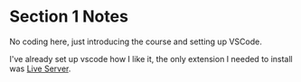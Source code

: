 # Section 1 Notes

No coding here, just introducing the course and setting up VSCode.

I've already set up vscode how I like it, the only extension I needed to install was [Live Server](https://marketplace.visualstudio.com/items?itemName=ritwickdey.LiveServer).
